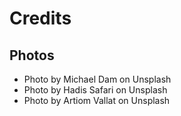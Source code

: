 # Credits

## Photos

- Photo by Michael Dam on Unsplash
- Photo by Hadis Safari on Unsplash
- Photo by Artiom Vallat on Unsplash